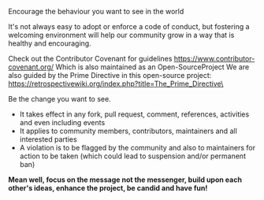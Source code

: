 

Encourage the behaviour you want to see in the world 

It's not always easy to adopt or enforce a code of conduct, but fostering a welcoming environment will help our community grow in a way that is healthy and encouraging.

Check out the Contributor Covenant for guidelines https://www.contributor-covenant.org/
Which is also maintained as an Open-SourceProject
We are also guided by the Prime Directive in this open-source project: https://retrospectivewiki.org/index.php?title=The_Prime_Directive\

Be the change you want to see.

- It takes effect in any fork, pull request, comment, references, activities and even including events
- It applies to community members, contributors, maintainers and all interested parties
- A violation is to be flagged by the community and also to maintainers for action to be taken (which could lead to suspension and/or permanent ban)

**Mean well, focus on the message not the messenger, build upon each other's ideas, enhance the project, be candid and have fun!**
